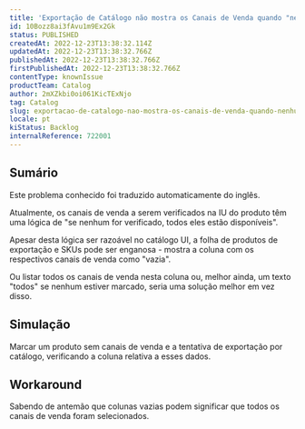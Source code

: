 ```yaml
---
title: 'Exportação de Catálogo não mostra os Canais de Venda quando "nenhum" está marcado'
id: 10Bozz8ai3fAvu1m9Ex2Gk
status: PUBLISHED
createdAt: 2022-12-23T13:38:32.114Z
updatedAt: 2022-12-23T13:38:32.766Z
publishedAt: 2022-12-23T13:38:32.766Z
firstPublishedAt: 2022-12-23T13:38:32.766Z
contentType: knownIssue
productTeam: Catalog
author: 2mXZkbi0oi061KicTExNjo
tag: Catalog
slug: exportacao-de-catalogo-nao-mostra-os-canais-de-venda-quando-nenhum-esta-marcado
locale: pt
kiStatus: Backlog
internalReference: 722001
---
```


## Sumário

<div class="alert alert-info">
  <p>Este problema conhecido foi traduzido automaticamente do inglês.</p>
</div>


Atualmente, os canais de venda a serem verificados na IU do produto têm uma lógica de "se nenhum for verificado, todos eles estão disponíveis".

Apesar desta lógica ser razoável no catálogo UI, a folha de produtos de exportação e SKUs pode ser enganosa - mostra a coluna com os respectivos canais de venda como "vazia".

Ou listar todos os canais de venda nesta coluna ou, melhor ainda, um texto "todos" se nenhum estiver marcado, seria uma solução melhor em vez disso.


##

## Simulação


Marcar um produto sem canais de venda e a tentativa de exportação por catálogo, verificando a coluna relativa a esses dados.


##

## Workaround


Sabendo de antemão que colunas vazias podem significar que todos os canais de venda foram selecionados.


